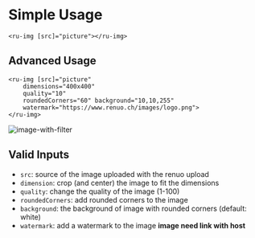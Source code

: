 # Simple Usage

```angular2html
<ru-img [src]="picture"></ru-img>
```

## Advanced Usage

```angular2html
<ru-img [src]="picture"
    dimensions="400x400"
    quality="10"
    roundedCorners="60" background="10,10,255"
    watermark="https://www.renuo.ch/images/logo.png">
</ru-img>
```

![image-with-filter](https://cloud.githubusercontent.com/assets/20790833/26243895/c27e84d2-3c8d-11e7-88c2-a0834e012ab1.png)

## Valid Inputs

* `src`: source of the image uploaded with the renuo upload
* `dimension`: crop (and center) the image to fit the dimensions
* `quality`: change the quality of the image (1-100)
* `roundedCorners`: add rounded corners to the image
* `background`: the background of image with rounded corners (default: white)
* `watermark`: add a watermark to the image **image need link with host**
